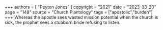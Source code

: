 +++
authors = [
  "Peyton Jones"
]
copyright = "2021"
date = "2023-03-20"
page = "148"
source = "Church Plantology"
tags = ["apostolic","burden"]
+++
Whereas the apostle sees wasted mission potential when the church is sick, the prophet sees a stubborn bride refusing to listen.
